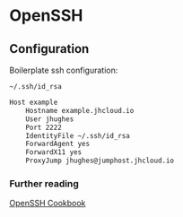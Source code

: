 # OpenSSH

## Configuration

Boilerplate ssh configuration:

`~/.ssh/id_rsa`

```bash
Host example
    Hostname example.jhcloud.io
    User jhughes
    Port 2222
    IdentityFile ~/.ssh/id_rsa
    ForwardAgent yes
    ForwardX11 yes
    ProxyJump jhughes@jumphost.jhcloud.io
```

### Further reading

[OpenSSH Cookbook](https://en.wikibooks.org/wiki/OpenSSH/Cookbook/Proxies_and_Jump_Hosts)